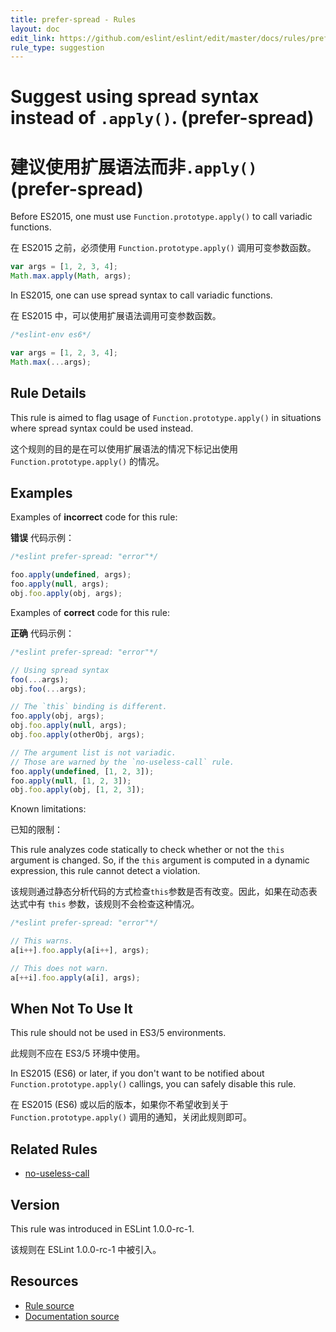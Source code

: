 ```yaml
---
title: prefer-spread - Rules
layout: doc
edit_link: https://github.com/eslint/eslint/edit/master/docs/rules/prefer-spread.md
rule_type: suggestion
---
```

<!-- Note: No pull requests accepted for this file. See README.md in the root directory for details. -->

# Suggest using spread syntax instead of `.apply()`. (prefer-spread)

# 建议使用扩展语法而非`.apply()` (prefer-spread)

Before ES2015, one must use `Function.prototype.apply()` to call variadic functions.

在 ES2015 之前，必须使用 `Function.prototype.apply()` 调用可变参数函数。

```js
var args = [1, 2, 3, 4];
Math.max.apply(Math, args);
```

In ES2015, one can use spread syntax to call variadic functions.

在 ES2015 中，可以使用扩展语法调用可变参数函数。

```js
/*eslint-env es6*/

var args = [1, 2, 3, 4];
Math.max(...args);
```

## Rule Details

This rule is aimed to flag usage of `Function.prototype.apply()` in situations where spread syntax could be used instead.

这个规则的目的是在可以使用扩展语法的情况下标记出使用 `Function.prototype.apply()` 的情况。

## Examples

Examples of **incorrect** code for this rule:

**错误** 代码示例：

```js
/*eslint prefer-spread: "error"*/

foo.apply(undefined, args);
foo.apply(null, args);
obj.foo.apply(obj, args);
```

Examples of **correct** code for this rule:

**正确** 代码示例：

```js
/*eslint prefer-spread: "error"*/

// Using spread syntax
foo(...args);
obj.foo(...args);

// The `this` binding is different.
foo.apply(obj, args);
obj.foo.apply(null, args);
obj.foo.apply(otherObj, args);

// The argument list is not variadic.
// Those are warned by the `no-useless-call` rule.
foo.apply(undefined, [1, 2, 3]);
foo.apply(null, [1, 2, 3]);
obj.foo.apply(obj, [1, 2, 3]);
```

Known limitations:

已知的限制：

This rule analyzes code statically to check whether or not the `this` argument is changed. So, if the `this` argument is computed in a dynamic expression, this rule cannot detect a violation.

该规则通过静态分析代码的方式检查`this`参数是否有改变。因此，如果在动态表达式中有 `this` 参数，该规则不会检查这种情况。

```js
/*eslint prefer-spread: "error"*/

// This warns.
a[i++].foo.apply(a[i++], args);

// This does not warn.
a[++i].foo.apply(a[i], args);
```

## When Not To Use It

This rule should not be used in ES3/5 environments.

此规则不应在 ES3/5 环境中使用。

In ES2015 (ES6) or later, if you don't want to be notified about `Function.prototype.apply()` callings, you can safely disable this rule.

在 ES2015 (ES6) 或以后的版本，如果你不希望收到关于 `Function.prototype.apply()` 调用的通知，关闭此规则即可。

## Related Rules

* [no-useless-call](no-useless-call)

## Version

This rule was introduced in ESLint 1.0.0-rc-1.

该规则在 ESLint 1.0.0-rc-1 中被引入。

## Resources

* [Rule source](https://github.com/eslint/eslint/tree/master/lib/rules/prefer-spread.js)
* [Documentation source](https://github.com/eslint/eslint/tree/master/docs/rules/prefer-spread.md)
